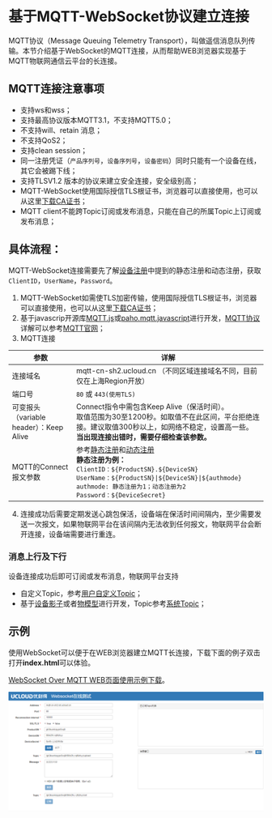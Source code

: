 # 基于MQTT-WebSocket协议建立连接

MQTT协议（Message Queuing Telemetry Transport），叫做遥信消息队列传输。本节介绍基于WebSocket的MQTT连接，从而帮助WEB浏览器实现基于MQTT物联网通信云平台的长连接。


## MQTT连接注意事项
- 支持ws和wss；
- 支持最高协议版本MQTT3.1，不支持MQTT5.0；
- 不支持will、retain 消息；
- 不支持QoS2；
- 支持clean session；
- 同一注册凭证（`产品序列号`，`设备序列号`，`设备密码`）同时只能有一个设备在线，其它会被踢下线；
- 支持TLSV1.2 版本的协议来建立安全连接，安全级别高；
- MQTT-WebSocket使用国际授信TLS根证书，浏览器可以直接使用，也可以从这里[下载CA证书](http://uiot.cn-sh2.ufileos.com/iot_ca.crt)；
- MQTT client不能跨Topic订阅或发布消息，只能在自己的所属Topic上订阅或发布消息；



## 具体流程：

MQTT-WebSocket连接需要先了解[设备注册](/iot/uiot-core/device_develop_guide/authenticate_devices/what_is_authenticate_devices)中提到的静态注册和动态注册，获取 `ClientID`，`UserName`，`Password`。
1. MQTT-WebSocket如需使TLS加密传输，使用国际授信TLS根证书，浏览器可以直接使用，也可以从这里[下载CA证书](http://uiot.cn-sh2.ufileos.com/iot_ca.crt)；
2. 基于javascrip开源库[MQTT.js](https://github.com/mqttjs/MQTT.js)或[paho.mqtt.javascript](https://github.com/eclipse/paho.mqtt.javascript)进行开发，[MQTT协议](http://mqtt.org/?spm=a2c4g.11186623.2.12.577678dc5E6Qcl)详解可以参考[MQTT官网](http://mqtt.org/?spm=a2c4g.11186623.2.12.577678dc5E6Qcl)；
3. MQTT连接

|参数| 详解|
|---|---|
|连接域名 | mqtt-cn-sh2.ucloud.cn （不同区域连接域名不同，目前仅在上海Region开放）|
|端口号 |`80` 或 `443(使用TLS)`|
|可变报头（variable header）：Keep Alive  |  Connect指令中需包含Keep Alive（保活时间）。<br>取值范围为30至1200秒。如取值不在此区间，平台拒绝连接。建议取值300秒以上，如网络不稳定，设置高一些。<br>**当出现连接出错时，需要仔细检查该参数。**|
|MQTT的Connect报文参数|参考[静态注册](/iot/uiot-core/device_develop_guide/authenticate_devices/unique-certificate-per-device_authentication)和[动态注册](/iot/uiot-core/device_develop_guide/authenticate_devices/unique-certificate-per-product_authentication)<br>**静态注册为例：**<br>`ClientID：${ProductSN}.${DeviceSN}`<br>`UserName：${ProductSN}\|${DeviceSN}\|${authmode}`<br>`authmode: 静态注册为1；动态注册为2`<br>`Password：${DeviceSecret}`|

4. 连接成功后需要定期发送心跳包保活，设备端在保活时间间隔内，至少需要发送一次报文，如果物联网平台在该间隔内无法收到任何报文，物联网平台会断开连接，设备端需要进行重连。  



### 消息上行及下行

设备连接成功后即可订阅或发布消息，物联网平台支持
- 自定义Topic，参考[用户自定义Topic](/iot/uiot-core/console_guide/product_device/topic#用户自定义Topic)；
- 基于[设备影子](/iot/uiot-core/console_guide/device_shadow/waht_is_deviceshadow)或者[物模型](/iot/uiot-core/console_guide/thingmode/what_is_thingmode)进行开发，Topic参考[系统Topic](/iot/uiot-core/console_guide/product_device/topic#系统Topic)；

## 示例

使用WebSocket可以便于在WEB浏览器建立MQTT长连接，下载下面的例子双击打开**index.html**可以体验。

[WebSocket Over MQTT WEB页面使用示例下载](http://uiot.cn-sh2.ufileos.com/mqtt_over_ws_tool.zip)。

![WebSocket在线测试工具](/images/websocket在线测试工具.png)
